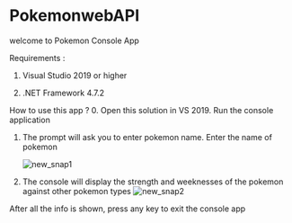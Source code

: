 # PokemonwebAPI
welcome to Pokemon Console App

Requirements :

1. Visual Studio 2019 or higher

2. .NET Framework 4.7.2

How to use this app ?
0. Open this solution in VS 2019. Run the console application

1. The prompt will ask you to enter pokemon name. Enter the name of pokemon

   ![new_snap1](https://github.com/shubhamkr1/PokemonwebAPI/assets/22971721/446a6b4e-96f4-4851-b21a-a177c80201e3)
   
3. The console will display the strength and weeknesses of the pokemon
   against other pokemon types
  ![new_snap2](https://github.com/shubhamkr1/PokemonwebAPI/assets/22971721/aae67ab4-ec4e-42e5-b081-580dee17c37d)

After all the info is shown, press any key to exit the console app
   
